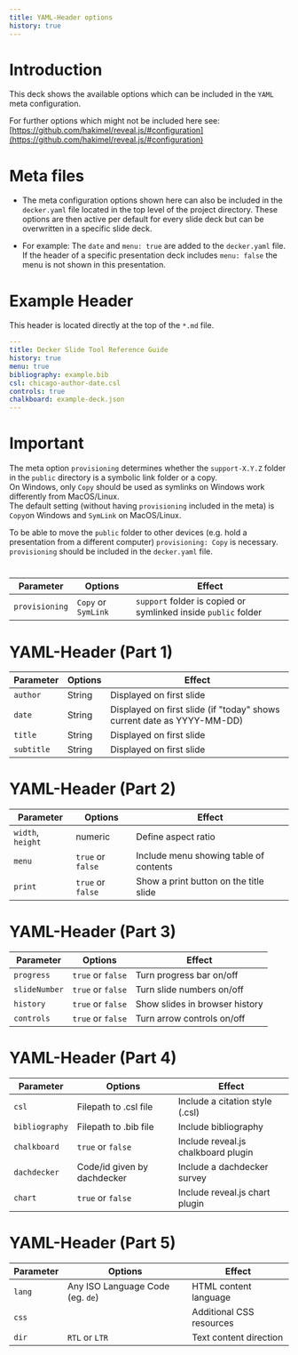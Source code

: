 ```yaml
---
title: YAML-Header options
history: true
---
```


# Introduction

This deck shows the available options which can be included in the `YAML` meta configuration.

For further options which might not be included here see: [https://github.com/hakimel/reveal.js/#configuration](https://github.com/hakimel/reveal.js/#configuration)


# Meta files

- The meta configuration options shown here can also be included in the `decker.yaml` file located in the top level of the project directory. These options are then active per default for every slide deck but can be overwritten in a specific slide deck.

- For example: The `date` and `menu: true` are added to the `decker.yaml` file. If the header of a specific presentation deck includes `menu: false` the menu is not shown in this presentation.


# Example Header

This header is located directly at the top of the `*.md` file.

```yaml
---
title: Decker Slide Tool Reference Guide
history: true
menu: true
bibliography: example.bib
csl: chicago-author-date.csl
controls: true
chalkboard: example-deck.json
---
```

# Important

The meta option `provisioning` determines whether the `support-X.Y.Z` folder in the `public` directory is a symbolic link folder or a copy.  
On Windows, only `Copy` should be used as symlinks on Windows work differently from MacOS/Linux.  
The default setting (without having `provisioning` included in the meta) is `Copy`on Windows and `SymLink` on MacOS/Linux.

To be able to move the `public` folder to other devices (e.g. hold a presentation from a different computer) `provisioning: Copy` is necessary.  
`provisioning` should be included in the `decker.yaml` file.

# 

| Parameter     | Options                          | Effect                         |
|---------------|----------------------------------|--------------------------------|
| `provisioning`| `Copy` or `SymLink`              | `support` folder is copied or symlinked inside `public` folder|

# YAML-Header (Part 1)

| Parameter     | Options                          | Effect                         |
|---------------|----------------------------------|--------------------------------|
| `author`      | String                           | Displayed on first slide       |
| `date`        | String                           | Displayed on first slide (if "today" shows current date as YYYY-MM-DD) |
| `title`       | String                           | Displayed on first slide       |
| `subtitle`    | String                           | Displayed on first slide       |

# YAML-Header (Part 2)

| Parameter     | Options                          | Effect                         |
|---------------|----------------------------------|--------------------------------|
| `width`, `height`       | numeric                | Define aspect ratio            |
| `menu`        | `true` or `false`                | Include menu showing table of contents |
| `print`       | `true` or `false`                | Show a print button on the title slide |

# YAML-Header (Part 3)

| Parameter     | Options                          | Effect                         |
|---------------|----------------------------------|--------------------------------|
| `progress`    | `true` or `false`                | Turn progress bar on/off       |
| `slideNumber` | `true` or `false`                | Turn slide numbers on/off      |
| `history`     | `true` or `false`                | Show slides in browser history |
| `controls`    | `true` or `false`                | Turn arrow controls on/off     |

# YAML-Header (Part 4)

| Parameter     | Options                          | Effect                         |
|---------------|----------------------------------|--------------------------------|
| `csl`         | Filepath to .csl file            | Include a citation style (.csl)|
| `bibliography`| Filepath to .bib file            | Include bibliography           |
| `chalkboard`  | `true` or `false`                | Include reveal.js chalkboard plugin |
| `dachdecker`  | Code/id given by dachdecker      | Include a dachdecker survey    |
| `chart`       | `true` or `false`                | Include reveal.js chart plugin |

# YAML-Header (Part 5)


| Parameter     | Options                          | Effect                         |
|---------------|----------------------------------|--------------------------------|
| `lang`        | Any ISO Language Code (eg. `de`) | HTML content language          |
| `css`         |                                  | Additional CSS resources       |
| `dir`         | `RTL` or `LTR`                   | Text content direction         |

